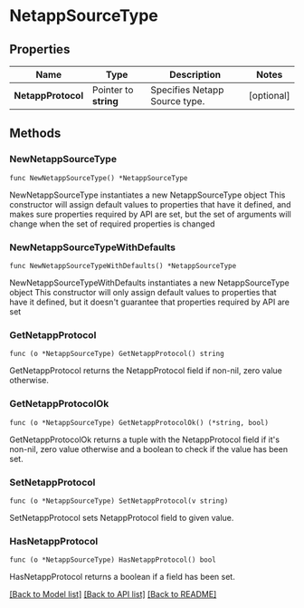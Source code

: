 # NetappSourceType

## Properties

Name | Type | Description | Notes
------------ | ------------- | ------------- | -------------
**NetappProtocol** | Pointer to **string** | Specifies Netapp Source type. | [optional] 

## Methods

### NewNetappSourceType

`func NewNetappSourceType() *NetappSourceType`

NewNetappSourceType instantiates a new NetappSourceType object
This constructor will assign default values to properties that have it defined,
and makes sure properties required by API are set, but the set of arguments
will change when the set of required properties is changed

### NewNetappSourceTypeWithDefaults

`func NewNetappSourceTypeWithDefaults() *NetappSourceType`

NewNetappSourceTypeWithDefaults instantiates a new NetappSourceType object
This constructor will only assign default values to properties that have it defined,
but it doesn't guarantee that properties required by API are set

### GetNetappProtocol

`func (o *NetappSourceType) GetNetappProtocol() string`

GetNetappProtocol returns the NetappProtocol field if non-nil, zero value otherwise.

### GetNetappProtocolOk

`func (o *NetappSourceType) GetNetappProtocolOk() (*string, bool)`

GetNetappProtocolOk returns a tuple with the NetappProtocol field if it's non-nil, zero value otherwise
and a boolean to check if the value has been set.

### SetNetappProtocol

`func (o *NetappSourceType) SetNetappProtocol(v string)`

SetNetappProtocol sets NetappProtocol field to given value.

### HasNetappProtocol

`func (o *NetappSourceType) HasNetappProtocol() bool`

HasNetappProtocol returns a boolean if a field has been set.


[[Back to Model list]](../README.md#documentation-for-models) [[Back to API list]](../README.md#documentation-for-api-endpoints) [[Back to README]](../README.md)


